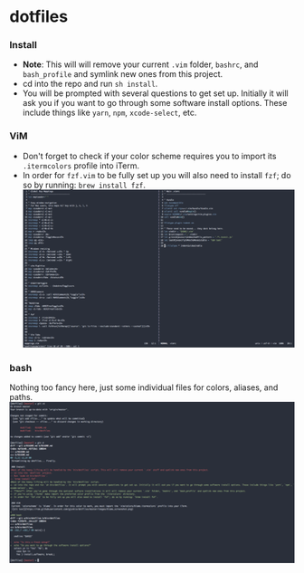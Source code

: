 # dotfiles

### Install
- **Note**: This will will remove your current `.vim` folder, `bashrc`, and `bash_profile` and symlink new ones from this project.
- cd into the repo and run `sh install`.
- You will be prompted with several questions to get set up. Initially it will ask you if you want to go through some software install options. These include things like `yarn`, `npm`, `xcode-select`, etc.

### ViM
- Don't forget to check if your color scheme requires you to import its `.itermcolors` profile into iTerm.
- In order for `fzf.vim` to be fully set up you will also need to install `fzf`; do so by running: `brew install fzf`.
![alt text](https://raw.githubusercontent.com/gjunkie/dotfiles/master/images/vim_theme1.png)

### bash
Nothing too fancy here, just some individual files for colors, aliases, and paths.
![alt text](https://raw.githubusercontent.com/gjunkie/dotfiles/master/images/bash.png)
